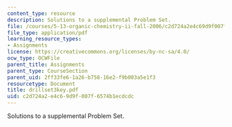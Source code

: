 ```yaml
---
content_type: resource
description: Solutions to a supplemental Problem Set.
file: /courses/5-13-organic-chemistry-ii-fall-2006/c2d724a2e4c69d9f007f6574b1ecdcdc_drillset3key.pdf
file_type: application/pdf
learning_resource_types:
- Assignments
license: https://creativecommons.org/licenses/by-nc-sa/4.0/
ocw_type: OCWFile
parent_title: Assignments
parent_type: CourseSection
parent_uid: 2ff33fe6-1a26-b758-16e2-f9b003a5e1f3
resourcetype: Document
title: drillset3key.pdf
uid: c2d724a2-e4c6-9d9f-007f-6574b1ecdcdc
---
```

Solutions to a supplemental Problem Set.